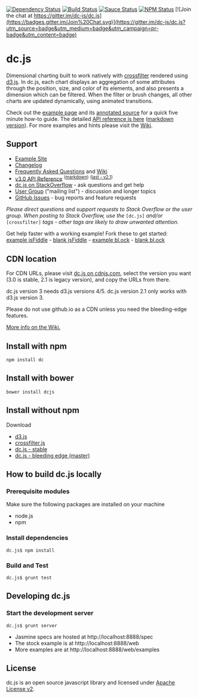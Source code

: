 [![Dependency Status](https://gemnasium.com/dc-js/dc.js.svg)](https://gemnasium.com/dc-js/dc.js)
[![Build Status](https://api.travis-ci.org/dc-js/dc.js.svg?branch=master)](http://travis-ci.org/dc-js/dc.js)
[![Sauce Status](https://saucelabs.com/buildstatus/sclevine)](https://saucelabs.com/u/sclevine)
[![NPM Status](https://badge.fury.io/js/dc.svg)](http://badge.fury.io/js/dc)
[![Join the chat at https://gitter.im/dc-js/dc.js](https://badges.gitter.im/Join%20Chat.svg)](https://gitter.im/dc-js/dc.js?utm_source=badge&utm_medium=badge&utm_campaign=pr-badge&utm_content=badge)

dc.js
=====

Dimensional charting built to work natively with [crossfilter](http://crossfilter.github.io/crossfilter/)
rendered using [d3.js](https://d3js.org/). In dc.js, each chart displays an aggregation of some
attributes through the position, size, and color of its elements, and also presents a dimension
which can be filtered. When the filter or brush changes, all other charts are updated dynamically,
using animated transitions.

Check out the [example page](http://dc-js.github.com/dc.js/)
and its [annotated source](http://dc-js.github.io/dc.js/docs/stock.html) for a quick five minute
how-to guide. The detailed [API reference is here](http://dc-js.github.io/dc.js/docs/html/)
([markdown version](https://github.com/dc-js/dc.js/blob/develop/web/docs/api-latest.md)). For
more examples and hints please visit the [Wiki](https://github.com/dc-js/dc.js/wiki).


Support
--------------------
* [Example Site](http://dc-js.github.com/dc.js/)
* [Changelog](https://github.com/dc-js/dc.js/blob/develop/Changelog.md)
* [Frequently Asked Questions](https://github.com/dc-js/dc.js/wiki/FAQ) and [Wiki](https://github.com/dc-js/dc.js/wiki)
* [v3.0 API Reference](http://dc-js.github.io/dc.js/docs/html/) <sup>([markdown](https://github.com/dc-js/dc.js/blob/master/web/docs/api-latest.md))</sup> <sup>([last - v2.1](https://github.com/dc-js/dc.js/blob/develop/web/docs/api-latest.md))</sup>
* [dc.js on StackOverflow](http://stackoverflow.com/questions/tagged/dc.js) - ask questions and get help
* [User Group](https://groups.google.com/forum/?fromgroups#!forum/dc-js-user-group) ("mailing list") - discussion and longer topics
* [GitHub Issues](https://github.com/dc-js/dc.js/issues) - bug reports and feature requests

*Please direct questions and support requests to Stack Overflow or the user group. When posting to Stack Overflow, use the* `[dc.js]` *and/or* `[crossfilter]` *tags - other tags are likely to draw unwanted attention.*

Get help faster with a working example! Fork these to get started:<br>
[example jsFiddle](https://jsfiddle.net/gordonwoodhull/1hbjwxzy/) - [blank jsFiddle](https://jsfiddle.net/gordonwoodhull/kk4j0bzn/) - [example bl.ock](http://blockbuilder.org/gordonwoodhull/ecce8e32d64c662cffd5) - [blank bl.ock](http://blockbuilder.org/gordonwoodhull/9ab997c9a8d7d3380364)

CDN location
--------------------
For CDN URLs, please visit [dc.js on cdnjs.com](https://cdnjs.com/libraries/dc), select the version you want (3.0 is stable, 2.1 is legacy version), and copy the URLs from there.

dc.js version 3 needs d3.js versions 4/5. dc.js version 2.1 only works with d3.js version 3.

Please do not use github.io as a CDN unless you need the bleeding-edge features.

[More info on the Wiki.](https://github.com/dc-js/dc.js/wiki#cdn-location)


Install with npm
--------------------
```
npm install dc
```


Install with bower
--------------------
```
bower install dcjs
```


Install without npm
--------------------
Download
* [d3.js](https://github.com/mbostock/d3)
* [crossfilter.js](https://github.com/square/crossfilter)
* [dc.js - stable](https://github.com/dc-js/dc.js/releases)
* [dc.js - bleeding edge (master)](https://github.com/dc-js/dc.js)


How to build dc.js locally
---------------------------

### Prerequisite modules

Make sure the following packages are installed on your machine
* node.js
* npm

### Install dependencies
```
dc.js$ npm install
```

### Build and Test
```
dc.js$ grunt test
```

Developing dc.js
----------------

### Start the development server
```
dc.js$ grunt server
```

* Jasmine specs are hosted at http://localhost:8888/spec
* The stock example is at http://localhost:8888/web
* More examples are at http://localhost:8888/web/examples

License
--------------------

dc.js is an open source javascript library and licensed under
[Apache License v2](http://www.apache.org/licenses/LICENSE-2.0.html).

